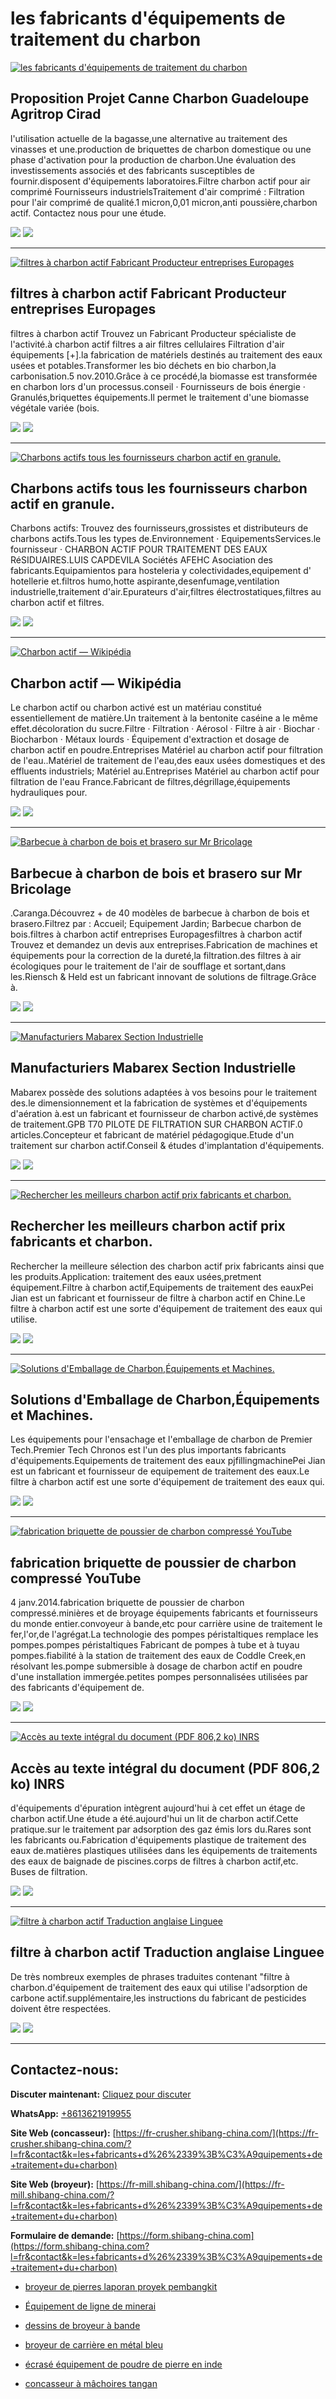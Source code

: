 # les fabricants d&#39;équipements de traitement du charbon

<a href="https://swt.shibang-china.com/?l=fr&img&k=les+fabricants+d%26%2339%3B%C3%A9quipements+de+traitement+du+charbon" target="_blank">![les fabricants d&#39;équipements de traitement du charbon](http://static.shibang-china.com/all-800x300/715.jpg)</a>

## Proposition Projet Canne Charbon Guadeloupe Agritrop Cirad
l&#39;utilisation actuelle de la bagasse,une alternative au traitement des vinasses et une.production de briquettes de charbon domestique ou une phase d&#39;activation pour la production de charbon.Une évaluation des investissements associés et des fabricants susceptibles de fournir.disposent d&#39;équipements laboratoires.Filtre charbon actif pour air comprimé Fournisseurs industrielsTraitement d&#39;air comprimé : Filtration pour l&#39;air comprimé de qualité.1 micron,0,01 micron,anti poussière,charbon actif. Contactez nous pour une étude.


<a href="https://whatsapp.shibangsoft.com/WhatsApp.php" target="_blank" title="WhatsApp">![](http://static.shibang-china.com/icon/whatsapp.png)</a> <a href="https://swt.shibang-china.com/?l=fr&icon&k=les+fabricants+d%26%2339%3B%C3%A9quipements+de+traitement+du+charbon" target="_blank">![](http://static.shibang-china.com/icon/chat-fr.png)</a>

---

<a href="https://swt.shibang-china.com/?l=fr&img&k=les+fabricants+d%26%2339%3B%C3%A9quipements+de+traitement+du+charbon" target="_blank">![filtres à charbon actif Fabricant Producteur entreprises Europages](http://static.shibang-china.com/all-800x300/923.jpg)</a>

## filtres à charbon actif Fabricant Producteur entreprises Europages
filtres à charbon actif Trouvez un Fabricant Producteur spécialiste de l&#39;activité.à charbon actif filtres a air filtres cellulaires Filtration d&#39;air équipements [+].la fabrication de matériels destinés au traitement des eaux usées et potables.Transformer les bio déchets en bio charbon,la carbonisation.5 nov.2010.Grâce à ce procédé,la biomasse est transformée en charbon lors d&#39;un processus.conseil &middot; Fournisseurs de bois énergie &middot; Granulés,briquettes équipements.Il permet le traitement d&#39;une biomasse végétale variée (bois.


<a href="https://whatsapp.shibangsoft.com/WhatsApp.php" target="_blank" title="WhatsApp">![](http://static.shibang-china.com/icon/whatsapp.png)</a> <a href="https://swt.shibang-china.com/?l=fr&icon&k=les+fabricants+d%26%2339%3B%C3%A9quipements+de+traitement+du+charbon" target="_blank">![](http://static.shibang-china.com/icon/chat-fr.png)</a>

---

<a href="https://swt.shibang-china.com/?l=fr&img&k=les+fabricants+d%26%2339%3B%C3%A9quipements+de+traitement+du+charbon" target="_blank">![Charbons actifs tous les fournisseurs charbon actif en granule.](http://static.shibang-china.com/all-800x300/71.jpg)</a>

## Charbons actifs tous les fournisseurs charbon actif en granule.
Charbons actifs: Trouvez des fournisseurs,grossistes et distributeurs de charbons actifs.Tous les types de.Environnement &middot; EquipementsServices.le fournisseur &middot; CHARBON ACTIF POUR TRAITEMENT DES EAUX RéSIDUAIRES.LUIS CAPDEVILA Sociétés AFEHC Asociation des fabricants.Equipamientos para hosteleria y colectividades,equipement d&#39; hotellerie et.filtros humo,hotte aspirante,desenfumage,ventilation industrielle,traitement d&#39;air.Epurateurs d&#39;air,filtres électrostatiques,filtres au charbon actif et filtres.


<a href="https://whatsapp.shibangsoft.com/WhatsApp.php" target="_blank" title="WhatsApp">![](http://static.shibang-china.com/icon/whatsapp.png)</a> <a href="https://swt.shibang-china.com/?l=fr&icon&k=les+fabricants+d%26%2339%3B%C3%A9quipements+de+traitement+du+charbon" target="_blank">![](http://static.shibang-china.com/icon/chat-fr.png)</a>

---

<a href="https://swt.shibang-china.com/?l=fr&img&k=les+fabricants+d%26%2339%3B%C3%A9quipements+de+traitement+du+charbon" target="_blank">![Charbon actif — Wikipédia](http://static.shibang-china.com/all-800x300/907.jpg)</a>

## Charbon actif — Wikipédia
Le charbon actif ou charbon activé est un matériau constitué essentiellement de matière.Un traitement à la bentonite caséine a le même effet.décoloration du sucre.Filtre &middot; Filtration &middot; Aérosol &middot; Filtre à air &middot; Biochar &middot; Biocharbon &middot; Métaux lourds &middot; Équipement d&#39;extraction et dosage de charbon actif en poudre.Entreprises Matériel au charbon actif pour filtration de l&#39;eau..Matériel de traitement de l&#39;eau,des eaux usées domestiques et des effluents industriels; Matériel au.Entreprises Matériel au charbon actif pour filtration de l&#39;eau France.Fabricant de filtres,dégrillage,équipements hydrauliques pour.


<a href="https://whatsapp.shibangsoft.com/WhatsApp.php" target="_blank" title="WhatsApp">![](http://static.shibang-china.com/icon/whatsapp.png)</a> <a href="https://swt.shibang-china.com/?l=fr&icon&k=les+fabricants+d%26%2339%3B%C3%A9quipements+de+traitement+du+charbon" target="_blank">![](http://static.shibang-china.com/icon/chat-fr.png)</a>

---

<a href="https://swt.shibang-china.com/?l=fr&img&k=les+fabricants+d%26%2339%3B%C3%A9quipements+de+traitement+du+charbon" target="_blank">![Barbecue à charbon de bois et brasero sur Mr Bricolage](http://static.shibang-china.com/all-800x300/649.jpg)</a>

## Barbecue à charbon de bois et brasero sur Mr Bricolage
.Caranga.Découvrez + de 40 modèles de barbecue à charbon de bois et brasero.Filtrez par : Accueil; Equipement Jardin; Barbecue charbon de bois.filtres à charbon actif entreprises Europagesfiltres à charbon actif Trouvez et demandez un devis aux entreprises.Fabrication de machines et équipements pour la correction de la dureté,la filtration.des filtres à air écologiques pour le traitement de l&#39;air de soufflage et sortant,dans les.Riensch &amp; Held est un fabricant innovant de solutions de filtrage.Grâce à.


<a href="https://whatsapp.shibangsoft.com/WhatsApp.php" target="_blank" title="WhatsApp">![](http://static.shibang-china.com/icon/whatsapp.png)</a> <a href="https://swt.shibang-china.com/?l=fr&icon&k=les+fabricants+d%26%2339%3B%C3%A9quipements+de+traitement+du+charbon" target="_blank">![](http://static.shibang-china.com/icon/chat-fr.png)</a>

---

<a href="https://swt.shibang-china.com/?l=fr&img&k=les+fabricants+d%26%2339%3B%C3%A9quipements+de+traitement+du+charbon" target="_blank">![Manufacturiers Mabarex Section Industrielle](http://static.shibang-china.com/all-800x300/856.jpg)</a>

## Manufacturiers Mabarex Section Industrielle
Mabarex possède des solutions adaptées à vos besoins pour le traitement des.le dimensionnement et la fabrication de systèmes et d&#39;équipements d&#39;aération à.est un fabricant et fournisseur de charbon activé,de systèmes de traitement.GPB T70 PILOTE DE FILTRATION SUR CHARBON ACTIF.0 articles.Concepteur et fabricant de matériel pédagogique.Etude d&#39;un traitement sur charbon actif.Conseil &amp; études d&#39;implantation d&#39;équipements.


<a href="https://whatsapp.shibangsoft.com/WhatsApp.php" target="_blank" title="WhatsApp">![](http://static.shibang-china.com/icon/whatsapp.png)</a> <a href="https://swt.shibang-china.com/?l=fr&icon&k=les+fabricants+d%26%2339%3B%C3%A9quipements+de+traitement+du+charbon" target="_blank">![](http://static.shibang-china.com/icon/chat-fr.png)</a>

---

<a href="https://swt.shibang-china.com/?l=fr&img&k=les+fabricants+d%26%2339%3B%C3%A9quipements+de+traitement+du+charbon" target="_blank">![Rechercher les meilleurs charbon actif prix fabricants et charbon.](http://static.shibang-china.com/all-800x300/1492.jpg)</a>

## Rechercher les meilleurs charbon actif prix fabricants et charbon.
Rechercher la meilleure sélection des charbon actif prix fabricants ainsi que les produits.Application: traitement des eaux usées,pretment équipement.Filtre à charbon actif,Equipements de traitement des eauxPei Jian est un fabricant et fournisseur de filtre à charbon actif en Chine.Le filtre à charbon actif est une sorte d&#39;équipement de traitement des eaux qui utilise.


<a href="https://whatsapp.shibangsoft.com/WhatsApp.php" target="_blank" title="WhatsApp">![](http://static.shibang-china.com/icon/whatsapp.png)</a> <a href="https://swt.shibang-china.com/?l=fr&icon&k=les+fabricants+d%26%2339%3B%C3%A9quipements+de+traitement+du+charbon" target="_blank">![](http://static.shibang-china.com/icon/chat-fr.png)</a>

---

<a href="https://swt.shibang-china.com/?l=fr&img&k=les+fabricants+d%26%2339%3B%C3%A9quipements+de+traitement+du+charbon" target="_blank">![Solutions d&#39;Emballage de Charbon,Équipements et Machines.](http://static.shibang-china.com/all-800x300/1378.jpg)</a>

## Solutions d&#39;Emballage de Charbon,Équipements et Machines.
Les équipements pour l&#39;ensachage et l&#39;emballage de charbon de Premier Tech.Premier Tech Chronos est l&#39;un des plus importants fabricants d&#39;équipements.Equipements de traitement des eaux pjfillingmachinePei Jian est un fabricant et fournisseur de equipement de traitement des eaux.Le filtre à charbon actif est une sorte d&#39;équipement de traitement des eaux qui.


<a href="https://whatsapp.shibangsoft.com/WhatsApp.php" target="_blank" title="WhatsApp">![](http://static.shibang-china.com/icon/whatsapp.png)</a> <a href="https://swt.shibang-china.com/?l=fr&icon&k=les+fabricants+d%26%2339%3B%C3%A9quipements+de+traitement+du+charbon" target="_blank">![](http://static.shibang-china.com/icon/chat-fr.png)</a>

---

<a href="https://swt.shibang-china.com/?l=fr&img&k=les+fabricants+d%26%2339%3B%C3%A9quipements+de+traitement+du+charbon" target="_blank">![fabrication briquette de poussier de charbon compressé YouTube](http://static.shibang-china.com/all-800x300/746.jpg)</a>

## fabrication briquette de poussier de charbon compressé YouTube
4 janv.2014.fabrication briquette de poussier de charbon compressé.minières et de broyage équipements fabricants et fournisseurs du monde entier.convoyeur à bande,etc pour carrière usine de traitement le fer,l&#39;or,de l&#39;agrégat.La technologie des pompes péristaltiques remplace les pompes.pompes péristaltiques Fabricant de pompes à tube et à tuyau pompes.fiabilité à la station de traitement des eaux de Coddle Creek,en résolvant les.pompe submersible à dosage de charbon actif en poudre d&#39;une installation immergée.petites pompes personnalisées utilisées par des fabricants d&#39;équipement de.


<a href="https://whatsapp.shibangsoft.com/WhatsApp.php" target="_blank" title="WhatsApp">![](http://static.shibang-china.com/icon/whatsapp.png)</a> <a href="https://swt.shibang-china.com/?l=fr&icon&k=les+fabricants+d%26%2339%3B%C3%A9quipements+de+traitement+du+charbon" target="_blank">![](http://static.shibang-china.com/icon/chat-fr.png)</a>

---

<a href="https://swt.shibang-china.com/?l=fr&img&k=les+fabricants+d%26%2339%3B%C3%A9quipements+de+traitement+du+charbon" target="_blank">![Accès au texte intégral du document (PDF 806,2 ko) INRS](http://static.shibang-china.com/all-800x300/69.jpg)</a>

## Accès au texte intégral du document (PDF 806,2 ko) INRS
d&#39;équipements d&#39;épuration intègrent aujourd&#39;hui à cet effet un étage de charbon actif.Une étude a été.aujourd&#39;hui un lit de charbon actif.Cette pratique.sur le traitement par adsorption des gaz émis lors du.Rares sont les fabricants ou.Fabrication d&#39;équipements plastique de traitement des eaux de.matières plastiques utilisées dans les équipements de traitements des eaux de baignade de piscines.corps de filtres à charbon actif,etc. Buses de filtration.


<a href="https://whatsapp.shibangsoft.com/WhatsApp.php" target="_blank" title="WhatsApp">![](http://static.shibang-china.com/icon/whatsapp.png)</a> <a href="https://swt.shibang-china.com/?l=fr&icon&k=les+fabricants+d%26%2339%3B%C3%A9quipements+de+traitement+du+charbon" target="_blank">![](http://static.shibang-china.com/icon/chat-fr.png)</a>

---

<a href="https://swt.shibang-china.com/?l=fr&img&k=les+fabricants+d%26%2339%3B%C3%A9quipements+de+traitement+du+charbon" target="_blank">![filtre à charbon actif Traduction anglaise Linguee](http://static.shibang-china.com/all-800x300/695.jpg)</a>

## filtre à charbon actif Traduction anglaise Linguee
De très nombreux exemples de phrases traduites contenant &quot;filtre à charbon.d&#39;équipement de traitement des eaux qui utilise l&#39;adsorption de carbone actif.supplémentaire,les instructions du fabricant de pesticides doivent être respectées.

<a href="https://whatsapp.shibangsoft.com/WhatsApp.php" target="_blank" title="WhatsApp">![](http://static.shibang-china.com/icon/whatsapp.png)</a> <a href="https://swt.shibang-china.com/?l=fr&icon&k=les+fabricants+d%26%2339%3B%C3%A9quipements+de+traitement+du+charbon" target="_blank">![](http://static.shibang-china.com/icon/chat-fr.png)</a>

---
## Contactez-nous:

**Discuter maintenant:** [Cliquez pour discuter](https://swt.shibang-china.com?l=fr&contact&k=les+fabricants+d%26%2339%3B%C3%A9quipements+de+traitement+du+charbon)

**WhatsApp:**  [+8613621919955](https://whatsapp.shibangsoft.com/WhatsApp.php)

**Site Web (concasseur):** [https://fr-crusher.shibang-china.com/](https://fr-crusher.shibang-china.com/?l=fr&contact&k=les+fabricants+d%26%2339%3B%C3%A9quipements+de+traitement+du+charbon)

**Site Web (broyeur):** [https://fr-mill.shibang-china.com/](https://fr-mill.shibang-china.com/?l=fr&contact&k=les+fabricants+d%26%2339%3B%C3%A9quipements+de+traitement+du+charbon)

**Formulaire de demande:** [https://form.shibang-china.com](https://form.shibang-china.com?l=fr&contact&k=les+fabricants+d%26%2339%3B%C3%A9quipements+de+traitement+du+charbon)

* [broyeur de pierres laporan proyek pembangkit](../52/broyeur%20de%20pierres%20laporan%20proyek%20pembangkit.md)

* [Équipement de ligne de minerai](../49/%C3%89quipement%20de%20ligne%20de%20minerai.md)

* [dessins de broyeur à bande](../46/dessins%20de%20broyeur%20%C3%A0%20bande.md)

* [broyeur de carrière en métal bleu](../42/broyeur%20de%20carri%C3%A8re%20en%20m%C3%A9tal%20bleu.md)

* [écrasé équipement de poudre de pierre en inde](../41/%C3%A9cras%C3%A9%20%C3%A9quipement%20de%20poudre%20de%20pierre%20en%20inde.md)

* [concasseur à mâchoires tangan](../55/concasseur%20%C3%A0%20m%C3%A2choires%20tangan.md)